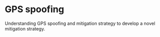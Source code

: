 # GPS spoofing

Understanding GPS spoofing and mitigation strategy to develop a novel mitigation strategy.
